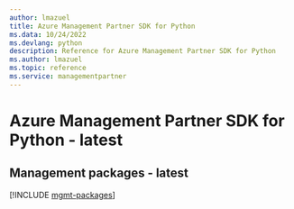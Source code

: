 ```yaml
---
author: lmazuel
title: Azure Management Partner SDK for Python
ms.data: 10/24/2022
ms.devlang: python
description: Reference for Azure Management Partner SDK for Python
ms.author: lmazuel
ms.topic: reference
ms.service: managementpartner
---
```

# Azure Management Partner SDK for Python - latest

## Management packages - latest
[!INCLUDE [mgmt-packages](management-partner-mgmt-index.md)]